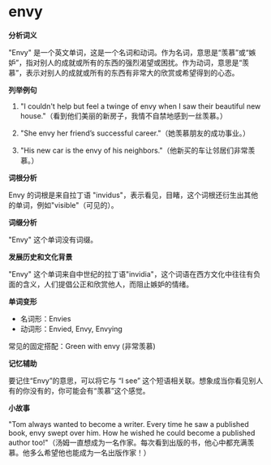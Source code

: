 # envy

**分析词义**

  

"Envy" 是一个英文单词，这是一个名词和动词。作为名词，意思是“羡慕”或“嫉妒”，指对别人的成就或所有的东西的强烈渴望或困扰。作为动词，意思是“羡慕”，表示对别人的成就或所有的东西有非常大的欣赏或希望得到的心态。

  

**列举例句**

  

1.  "I couldn't help but feel a twinge of envy when I saw their beautiful new house."（看到他们美丽的新房子，我情不自禁地感到一丝羡慕。）
    
      
    
2.  "She envy her friend’s successful career."（她羡慕朋友的成功事业。）
    
      
    
3.  "His new car is the envy of his neighbors."（他新买的车让邻居们非常羡慕。）
    
      
    

  

**词根分析**

  

Envy 的词根是来自拉丁语 "invidus"，表示看见，目睹，这个词根还衍生出其他的单词，例如"visible"（可见的）。

  

**词缀分析**

  

"Envy" 这个单词没有词缀。

  

**发展历史和文化背景**

  

"Envy" 这个单词来自中世纪的拉丁语"invidia"，这个词语在西方文化中往往有负面的含义，人们提倡公正和欣赏他人，而阻止嫉妒的情绪。

  

**单词变形**

  

*   名词形：Envies
*   动词形：Envied, Envy, Envying

  

常见的固定搭配：Green with envy (非常羡慕)

  

**记忆辅助**

  

要记住“Envy”的意思，可以将它与 “I see” 这个短语相关联。想象成当你看见别人有的你没有的，你可能会有“羡慕”这个感觉。

  

**小故事**

  

"Tom always wanted to become a writer. Every time he saw a published book, envy swept over him. How he wished he could become a published author too!"（汤姆一直想成为一名作家。每次看到出版的书，他心中都充满羡慕。他多么希望他也能成为一名出版作家！）
